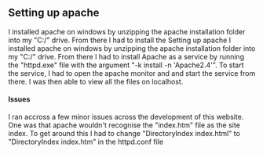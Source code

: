 ## Setting up apache
I installed apache on windows by unzipping the apache installation folder into my "C:/" drive. From there I had to install the Setting up apache
I installed apache on windows by unzipping the apache installation folder into my "C:/" drive. From there I had to install Apache as a service by running the "httpd.exe" file with the argument "-k install -n 'Apache2.4'". To start the service, I had to open the apache monitor and and start the service from there. I was then able to view all the files on localhost.

#### Issues
I ran accross a few minor issues across the development of this website. One was that apache wouldn't recognise the "index.htm" file as the site index. To get around this I had to change "DirectoryIndex index.html" to "DirectoryIndex index.htm" in the httpd.conf file
